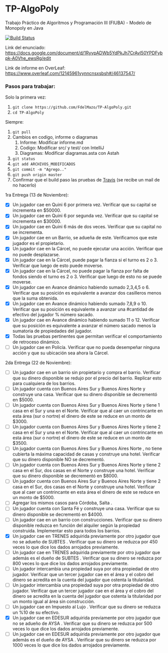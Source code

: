 # TP-AlgoPoly
Trabajo Práctico de Algoritmos y Programación III (FIUBA) - Modelo de Monopoly en Java

[![Build Status](https://travis-ci.com/FdelMazo/TP-AlgoPoly.svg?token=kj1PzEAEuR5mVTx6hGWT&branch=master)](https://travis-ci.com/FdelMazo/TP-AlgoPoly)

Link del enunciado: https://docs.google.com/document/d/1RyvpADWb5YdPkJh7CrAvl50YPDFybpk-A0Vhe_ewsRg/edit

Link de informe en OverLeaf: https://www.overleaf.com/12145961vynncnsxsbsh#/46137547/

### Pasos para trabajar:

Solo la primera vez:
1. `git clone https://github.com/FdelMazo/TP-AlgoPoly.git`
1. `cd TP-AlgoPoly`

Siempre:
1. `git pull`
1. Cambios en codigo, informe o diagramas
    1. Informe: Modificar informe.md
    1. Codigo: Modificar src/ y test/ con IntelliJ
    1. Diagramas: Modificar diagramas.asta con Astah 
1. `git status`
1. `git add ARCHIVOS_MODIFICADOS`
1. `git commit -m "Agrego.."`
1. `git push origin master` 
1. Confirmar que el build paso las pruebas de [Travis](https://travis-ci.com/FdelMazo/TP-AlgoPoly/) (se recibe un mail de no hacerlo)

1ra Entrega (13 de Noviembre):
- [X] Un jugador cae en Quini 6 por primera vez. Verificar que su capital se incrementa en $50000.
- [X] Un jugador cae en Quini 6 por segunda vez. Verificar que su capital se incrementa en $30000.
- [X] Un jugador cae en Quini 6 más de dos veces. Verificar que su capital no se incrementa.
- [X] Un jugador cae en un Barrio, se adueña de este. Verificamos que este jugador es el propietario.
- [X] Un jugador cae en la Cárcel, no puede ejecutar una acción. Verificar que no puede desplazarse.
- [X] Un jugador cae en la Cárcel, puede pagar la fianza si el turno es 2 o 3. Verificar que luego de esto puede moverse.
- [X] Un jugador cae en la Cárcel, no puede pagar la fianza por falta de fondos siendo el turno es 2 o 3. Verificar que luego de esto no se puede moverse.
- [X] Un jugador cae en Avance dinámico habiendo sumado 2,3,4,5 o 6. Verificar que su posición es equivalente a avanzar dos casilleros menos que la suma obtenida.
- [X] Un jugador cae en Avance dinámico habiendo sumado 7,8,9 o 10. Verificar que su posición es equivalente a avanzar una #cantidad de efectivo del jugador % número sacado.
- [X] Un jugador cae en Avance dinámico habiendo sumado 11 o 12. Verificar que su posición es equivalente a avanzar el número sacado menos la sumatoria de propiedades del jugador.
- [X] Todas las pruebas pertinentes que permitan verificar el comportamiento de retroceso dinámico.
- [ ] Un jugador cae en Policía. Verificar que no pueda desempeñar ninguna acción y que su ubicación sea ahora la Cárcel.  

2da Entrega (22 de Noviembre):
- [ ] Un jugador cae en un barrio sin propietario y compra el barrio. Verificar que su dinero disponible se redujo por el precio del barrio. Replicar esto para cualquiera de los barrios.
- [ ] Un jugador cuenta con Buenos Aires Sur y Buenos Aires Norte y construye una casa. Verificar que su dinero disponible se decrementó en $5000.
- [ ] Un jugador cuenta con Buenos Aires Sur y Buenos Aires Norte y tiene 1 casa en el Sur y una en el Norte. Verificar que al caer un contrincante en esta área (sur o nortre) el dinero de este se reduce en un monto de $3000.
- [ ] Un jugador cuenta con Buenos Aires Sur y Buenos Aires Norte y tiene 2 casa en el Sur y una en el Norte. Verificar que al caer un contrincante en esta área (sur o nortre) el dinero de este se reduce en un monto de $3500.
- [ ] Un jugador cuenta con Buenos Aires Sur y Buenos Aires Norte , no tiene cubierta la máxima capacidad de casas y construye una hotel. Verificar que su dinero disponible NO se decrementó.
- [ ] Un jugador cuenta con Buenos Aires Sur y Buenos Aires Norte y tiene 2 casa en el Sur, dos casas en el Norte y construye una hotel. Verificar que su dinero disponible se decrementó en $8000.
- [ ] Un jugador cuenta con Buenos Aires Sur y Buenos Aires Norte y tiene 2 casa en el Sur, dos casas en el Norte y construye una hotel. Verificar que al caer un contrincante en esta área el dinero de este se reduce en un monto de $5000.
- [ ] Agregar los mismos casos para Córdoba, Salta .
- [ ] Un jugador cuenta con Santa Fé y construye una casa. Verificar que su dinero disponible se decrementó en $4000.
- [ ] Un jugador cae en un barrio con construcciones. Verificar que su dinero disponible reduzca en función del alquiler según la propiedad construida. Implementar esto para todos los barrios.
- [X] Un jugador cae en TRENES adquirida previamente por otro jugador que no se adueño de SUBTES . Verificar que su dinero se reduzca por 450 veces lo que dice los dados arrojados previamente.
- [ ] Un jugador cae en TRENES adquirida previamente por otro jugador que además es el dueño de SUBTES . Verificar que su dinero se reduzca por 800 veces lo que dice los dados arrojados previamente.
- [ ] Un jugador intercambia una propiedad suya por otra propiedad de otro jugador. Verificar que un tercer jugador cae en el área y el cobro del dinero se acredita en la cuenta del jugador que ostenta la titularidad.
- [ ] Un jugador intercambia una propiedad suya por otra propiedad de otro jugador. Verificar que un tercer jugador cae en el área y el cobro del dinero se acredita en la cuenta del jugador que ostenta la titularidad por un monto igual al área sin construcción.
- [ ] Un jugador cae en Impuesto al Lujo . Verificar que su dinero se reduzca un %10 de su efectivo.
- [X] Un jugador cae en EDESUR adquirida previamente por otro jugador que no se adueño de AYSA . Verificar que su dinero se reduzca por 500 veces lo que dice los dados arrojados previamente.
- [ ] Un jugador cae en EDESUR adquirida previamente por otro jugador que además es el dueño de AYSA . Verificar que su dinero se reduzca por 1000 veces lo que dice los dados arrojados previamente.
